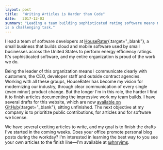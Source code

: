 ```yaml
---
layout: post
title:  "Writing Articles is Harder than Code"
date:   2017-12-03
summary: "Leading a team building sophisticated rating software means moving fast, and writing about our endeavours
is a challenging task."
---
```

I lead a team of software developers at [HouseRater][houserater]{:target="_blank"}, a small business that builds cloud
and mobile software used by small businesses across the United States to perform energy efficiency ratings. It's
sophisticated software, and my entire organization is proud of the work we do.

Being the leader of this organization means I communicate clearly with customers, the CEO, developer staff and outside
contract agencies. Working with all these groups, HouseRater has become my vision for modernizing our industry, through
clear communication of every single (even minor) product change. But the longer I'm in this role, the harder I
find it to finish articles documenting the impressive work my team builds. I have several drafts for this website,
which are now [available on GitHub][drafts]{:target="_blank"}, sitting unfinished. The next objective at my company
is to prioritize public contributions, for articles and for software we license.

We have several exciting articles to write, and my goal is to finish the drafts I've started in the coming weeks. Does
your office promote personal blog posts during the workday? I'm interested in learning the best way to you see your
own articles to the finish line—I'm available at [@hnryjms][twitter].

[houserater]: https://www.houserater.com/
[drafts]: https://github.com/hnryjms/hnryjms.github.io/blob/master/_drafts
[twitter]: https://twitter.com/hnryjms
